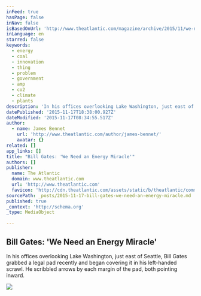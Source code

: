 ```yaml
---
inFeed: true
hasPage: false
inNav: false
isBasedOnUrl: 'http://www.theatlantic.com/magazine/archive/2015/11/we-need-an-energy-miracle/407881/'
inLanguage: en
starred: false
keywords:
  - energy
  - coal
  - innovation
  - thing
  - problem
  - government
  - amp
  - co2
  - climate
  - plants
description: 'In his offices overlooking Lake Washington, just east of Seattle, Bill Gates grabbed a legal pad recently and began covering it in his left-handed scrawl. He scribbled arrows by each margin of the pad, both pointing inward.'
datePublished: '2015-11-17T18:38:00.927Z'
dateModified: '2015-11-17T08:34:55.517Z'
author:
  - name: James Bennet
    url: 'http://www.theatlantic.com/author/james-bennet/'
    avatar: {}
related: []
app_links: []
title: "Bill Gates: 'We Need an Energy Miracle'"
authors: []
publisher:
  name: The Atlantic
  domain: www.theatlantic.com
  url: 'http://www.theatlantic.com'
  favicon: 'http://cdn.theatlantic.com/assets/static/b/theatlantic/common/img/favicon.ico'
sourcePath: _posts/2015-11-17-bill-gates-we-need-an-energy-miracle.md
published: true
_context: 'http://schema.org'
_type: MediaObject

---
```

<article style=""><h1>Bill Gates: 'We Need an Energy Miracle'</h1><p>In his offices overlooking Lake Washington, just east of Seattle, Bill Gates grabbed a legal pad recently and began covering it in his left-handed scrawl. He scribbled arrows by each margin of the pad, both pointing inward.</p><img src="http://cdn.theatlantic.com/assets/media/img/2015/09/30/WEL_Bennet_Gates_Opener_HP/1920.jpg?1443644382" /></article>